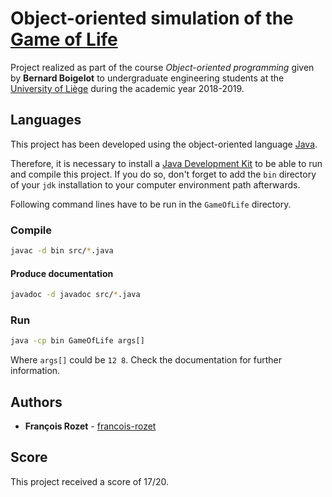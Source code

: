 # Object-oriented simulation of the [Game of Life](https://en.wikipedia.org/wiki/Conway%27s_Game_of_Life)

Project realized as part of the course *Object-oriented programming* given by **Bernard Boigelot** to undergraduate engineering students at the [University of Liège](https://www.uliege.be/) during the academic year 2018-2019.

## Languages

This project has been developed using the object-oriented language [Java](https://www.java.com/en/).

Therefore, it is necessary to install a [Java Development Kit](https://www.oracle.com/technetwork/java/javase/downloads/index.html) to be able to run and compile this project. If you do so, don't forget to add the `bin` directory of your `jdk` installation to your computer environment path afterwards.

Following command lines have to be run in the `GameOfLife` directory.

### Compile

```bash
javac -d bin src/*.java
```

#### Produce documentation

```bash
javadoc -d javadoc src/*.java
```

### Run

```bash
java -cp bin GameOfLife args[]
```

Where `args[]` could be `12 8`. Check the documentation for further information.

## Authors

* **François Rozet** - [francois-rozet](https://github.com/francois-rozet)

## Score

This project received a score of 17/20.
